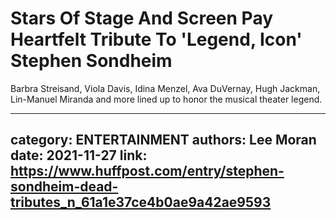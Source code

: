# Stars Of Stage And Screen Pay Heartfelt Tribute To 'Legend, Icon' Stephen Sondheim

Barbra Streisand, Viola Davis, Idina Menzel, Ava DuVernay, Hugh Jackman, Lin-Manuel Miranda and more lined up to honor the musical theater legend.

---
category: ENTERTAINMENT
authors: Lee Moran
date: 2021-11-27
link: https://www.huffpost.com/entry/stephen-sondheim-dead-tributes_n_61a1e37ce4b0ae9a42ae9593
---
